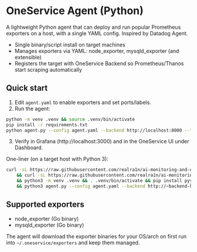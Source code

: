 # OneService Agent (Python)

A lightweight Python agent that can deploy and run popular Prometheus exporters on a host, with a single YAML config. Inspired by Datadog Agent.

- Single binary/script install on target machines
- Manages exporters via YAML: node_exporter, mysqld_exporter (and extensible)
- Registers the target with OneService Backend so Prometheus/Thanos start scraping automatically

## Quick start

1) Edit `agent.yaml` to enable exporters and set ports/labels.
2) Run the agent:

```bash
python -m venv .venv && source .venv/bin/activate
pip install -r requirements.txt
python agent.py --config agent.yaml --backend http://localhost:8000 --token tok-demo
```

3) Verify in Grafana (http://localhost:3000) and in the OneService UI under Dashboard.

One-liner (on a target host with Python 3):

```bash
curl -sL https://raw.githubusercontent.com/realra1n/ai-monitoring-and-operating-system/main/oneservice/agent/agent.py -o agent.py \
	&& curl -sL https://raw.githubusercontent.com/realra1n/ai-monitoring-and-operating-system/main/oneservice/agent/agent.yaml -o agent.yaml \
	&& python3 -m venv .venv && . .venv/bin/activate && pip install pyyaml requests psutil \
	&& python3 agent.py --config agent.yaml --backend http://<backend-host>:8000 --token <token>
```

## Supported exporters
- node_exporter (Go binary)
- mysqld_exporter (Go binary)

The agent will download the exporter binaries for your OS/arch on first run into `~/.oneservice/exporters` and keep them managed.
